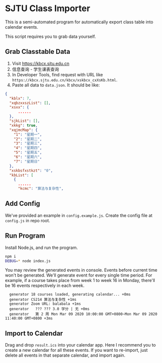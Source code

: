 # SJTU Class Importer

This is a semi-automated program for automatically export class table into calendar events.

This script requires you to grab data yourself.

## Grab Classtable Data

1. Visit https://kbcx.sjtu.edu.cn
2. 信息查询 - 学生课表查询
3. In Developer Tools, find request with URL like `https://kbcx.sjtu.edu.cn/kbcx/xskbcx_cxXsKb.html`.
4. Paste all data to `data.json`. It should be like:

```json
{
  "kblx": 7,
  "xqbzxxszList": [],
  "xsxx": {
      ......
  },
  "sjkList": [],
  "xkkg": true,
  "xqjmcMap": {
    "1": "星期一",
    "2": "星期二",
    "3": "星期三",
    "4": "星期四",
    "5": "星期五",
    "6": "星期六",
    "7": "星期日"
  },
  "xskbsfxstkzt": "0",
  "kbList": [
    {
      ......
      "kcmc": "算法与复杂性",
```

## Add Config

We've provided an example in `config.example.js`. Create the config file at `config.js` in repo root.

## Run Program

Install Node.js, and run the program.

```bash
npm i
DEBUG=* node index.js
```

You may review the generated events in console. Events before current time won't be generated.
We'll generate event for every single time period. For example, if a course takes place from
week 1 to week 16 in Monday, there'll be 16 events respectively in each week.

```
  generator 18 courses loaded, generating calendar... +0ms
  generator CS214 算法与复杂性 +1ms
  generator Zoom URL: balabala +1ms
  generator   ??? ??? 3.0 学分 | 无 +0ms
  generator   第 2 周 Mon Mar 09 2020 10:00:00 GMT+0800~Mon Mar 09 2020 11:40:00 GMT+0800 +3ms
```

## Import to Calendar

Drag and drop `result.ics` into your calendar app. Here I recommend you to create
a new calendar for all these events. If you want to re-import, just delete all
events in that separate calendar, and import again.
